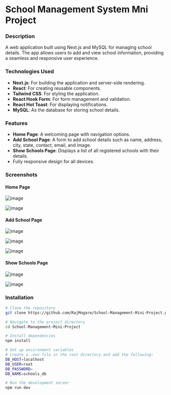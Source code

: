 # School Management System Mni Project

### Description
A web application built using Next.js and MySQL for managing school details. The app allows users to add and view school information, providing a seamless and responsive user experience.

### Technologies Used
- **Next.js**: For building the application and server-side rendering.
- **React**: For creating reusable components.
- **Tailwind CSS**: For styling the application.
- **React Hook Form**: For form management and validation.
- **React Hot Toast**: For displaying notifications.
- **MySQL**: As the database for storing school details.

### Features
- **Home Page**: A welcoming page with navigation options.
- **Add School Page**: A form to add school details such as name, address, city, state, contact, email, and image.
- **Show Schools Page**: Displays a list of all registered schools with their details.
- Fully responsive design for all devices.

### Screenshots

#### Home Page
![image](https://github.com/user-attachments/assets/d24fdb1f-1f46-4a19-bf58-65e653ba2ab0)

![image](https://github.com/user-attachments/assets/5718167e-356f-44cd-83c8-c89b6f707684)



#### Add School Page
![image](https://github.com/user-attachments/assets/32dc3611-1eb0-4e0c-ad08-7d7035ae227a)

![image](https://github.com/user-attachments/assets/cb02d486-7183-41db-8762-6471e9ffb7af)

![image](https://github.com/user-attachments/assets/fcd24c4a-513a-4c14-9665-51fb734e1301)



#### Show Schools Page
![image](https://github.com/user-attachments/assets/56ce7358-d76e-445b-a373-594ba2cb38c5)

![image](https://github.com/user-attachments/assets/610a5bf8-5502-4708-8804-b1c14bf0fa21)



### Installation
```bash
# Clone the repository
git clone https://github.com/RajMogare/School-Management-Mini-Project.git

# Navigate to the project directory
cd School-Management-Mini-Project

# Install dependencies
npm install

# Set up environment variables
# Create a .env file in the root directory and add the following:
DB_HOST=localhost
DB_USER=root
DB_PASSWORD=
DB_NAME=schools_db

# Run the development server
npm run dev
```

